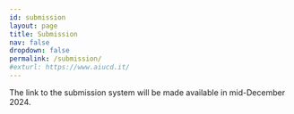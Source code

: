 ```yaml
---
id: submission
layout: page
title: Submission
nav: false
dropdown: false
permalink: /submission/
#exturl: https://www.aiucd.it/
---
```


The link to the submission system will be made available in mid-December 2024.
